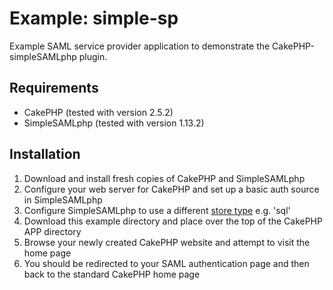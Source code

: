 # Example: simple-sp

Example SAML service provider application to demonstrate the CakePHP-simpleSAMLphp plugin.

## Requirements

* CakePHP (tested with version 2.5.2)
* SimpleSAMLphp (tested with version 1.13.2)

## Installation

1. Download and install fresh copies of CakePHP and SimpleSAMLphp
2. Configure your web server for CakePHP and set up a basic auth source in SimpleSAMLphp
3. Configure SimpleSAMLphp to use a different [store type](https://github.com/simplesamlphp/simplesamlphp/blob/master/config-templates/config.php#L608) e.g. 'sql'
4. Download this example directory and place over the top of the CakePHP APP directory
5. Browse your newly created CakePHP website and attempt to visit the home page
6. You should be redirected to your SAML authentication page and then back to the standard CakePHP home page
